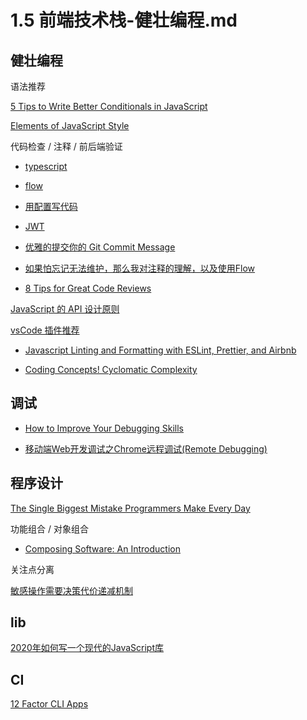 # 1.5 前端技术栈-健壮编程.md

## 健壮编程

语法推荐

[5 Tips to Write Better Conditionals in JavaScript](https://scotch.io/tutorials/5-tips-to-write-better-conditionals-in-javascript)

[Elements of JavaScript Style](https://medium.com/javascript-scene/elements-of-javascript-style-caa8821cb99f)

代码检查 / 注释 / 前后端验证

* [typescript](https://www.tslang.cn/index.html)

* [flow](https://flow.org/en/)

* [用配置写代码](https://segmentfault.com/a/1190000015643488?utm_source=weekly&utm_medium=email&utm_campaign=email_weekly)

* [JWT](https://blog.fundebug.com/2018/07/12/what-is-jwt/)

* [优雅的提交你的 Git Commit Message](https://mp.weixin.qq.com/s/M7JIUNo3_RqsDbMp-w-FBg)

* [如果怕忘记无法维护，那么我对注释的理解，以及使用Flow](https://github.com/rhinel/blog-word/issues/2)

* [8 Tips for Great Code Reviews](https://kellysutton.com/2018/10/08/8-tips-for-great-code-reviews.html)

[JavaScript 的 API 设计原则](https://mp.weixin.qq.com/s/h6gdJm-lfyBAfOdAmhQ2BQ)

[vsCode 插件推荐](https://juejin.im/entry/5b7f4ffef265da4355387bd7)

* [Javascript Linting and Formatting with ESLint, Prettier, and Airbnb](https://medium.com/@joshuacrass/javascript-linting-and-formatting-with-eslint-prettier-and-airbnb-30eb746db862)

* [Coding Concepts! Cyclomatic Complexity](https://dev.to/designpuddle/coding-concepts---cyclomatic-complexity-3blk)

## 调试

* [How to Improve Your Debugging Skills](https://dev.to/theoutlander/how-to-improve-your-debugging-skills-3j5p)

* [移动端Web开发调试之Chrome远程调试(Remote Debugging)](https://blog.csdn.net/freshlover/article/details/42528643/)

## 程序设计

[The Single Biggest Mistake Programmers Make Every Day](https://medium.com/javascript-scene/the-single-biggest-mistake-programmers-make-every-day-62366b432308)

功能组合 / 对象组合

* [Composing Software: An Introduction](https://medium.com/javascript-scene/composing-software-an-introduction-27b72500d6ea)

关注点分离

[敏感操作需要决策代价递减机制](https://www.zhihu.com/question/20066237)

## lib

[2020年如何写一个现代的JavaScript库](https://segmentfault.com/a/1190000016610626)

## CI

[12 Factor CLI Apps](https://medium.com/@jdxcode/12-factor-cli-apps-dd3c227a0e46)
